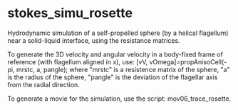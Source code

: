 # stokes_simu_rosette

Hydrodynamic simulation of a self-propelled sphere (by a helical flagellum) near a solid-liquid interface, using the resistance matrices.

To generate the 3D velocity and angular velocity in a body-fixed frame of reference (with flagellum aligned in x), use: [vV, vOmega]=propAnisoCell(-pi, mrstc, a, pangle); where "mrstc" is a resistence matrix of the sphere, "a" is the radius of the sphere, "pangle" is the deviation of the flagellar axis from the radial direction. 

To generate a movie for the simulation, use the script: mov06_trace_rosette.
